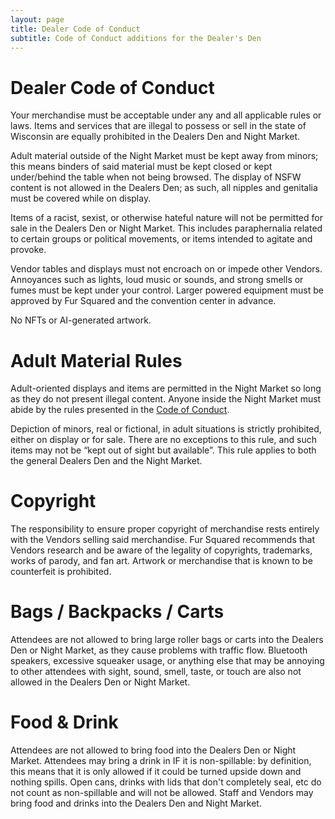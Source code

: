 ```yaml
---
layout: page
title: Dealer Code of Conduct
subtitle: Code of Conduct additions for the Dealer's Den
---
```


# Dealer Code of Conduct

Your merchandise must be acceptable under any and all applicable rules or laws. Items and services that are illegal to possess or sell in the state of Wisconsin are equally prohibited in the Dealers Den and Night Market.

Adult material outside of the Night Market must be kept away from minors; this means binders of said material must be kept closed or kept under/behind the table when not being browsed. The display of NSFW content is not allowed in the Dealers Den; as such, all nipples and genitalia must be covered while on display.

Items of a racist, sexist, or otherwise hateful nature will not be permitted for sale in the Dealers Den or Night Market. This includes paraphernalia related to certain groups or political movements, or items intended to agitate and provoke.

Vendor tables and displays must not encroach on or impede other Vendors. Annoyances such as lights, loud music or sounds, and strong smells or fumes must be kept under your control. Larger powered equipment must be approved by Fur Squared and the convention center in advance.

No NFTs or AI-generated artwork.


# Adult Material Rules

Adult-oriented displays and items are permitted in the Night Market so long as they do not present illegal content. Anyone inside the Night Market must abide by the rules presented in the [Code of Conduct](/code-of-conduct/).

Depiction of minors, real or fictional, in adult situations is strictly prohibited, either on display or for sale. There are no exceptions to this rule, and such items may not be “kept out of sight but available”. This rule applies to both the general Dealers Den and the Night Market.


# Copyright

The responsibility to ensure proper copyright of merchandise rests entirely with the Vendors selling said merchandise. Fur Squared recommends that Vendors research and be aware of the legality of copyrights, trademarks, works of parody, and fan art. Artwork or merchandise that is known to be counterfeit is prohibited.


# Bags / Backpacks / Carts

Attendees are not allowed to bring large roller bags or carts into the Dealers Den or Night Market, as they cause problems with traffic flow. Bluetooth speakers, excessive squeaker usage, or anything else that may be annoying to other attendees with sight, sound, smell, taste, or touch are also not allowed in the Dealers Den or Night Market.


# Food & Drink

Attendees are not allowed to bring food into the Dealers Den or Night Market. Attendees may bring a drink in IF it is non-spillable: by definition, this means that it is only allowed if it could be turned upside down and nothing spills. Open cans, drinks with lids that don't completely seal, etc do not count as non-spillable and will not be allowed. Staff and Vendors may bring food and drinks into the Dealers Den and Night Market.
